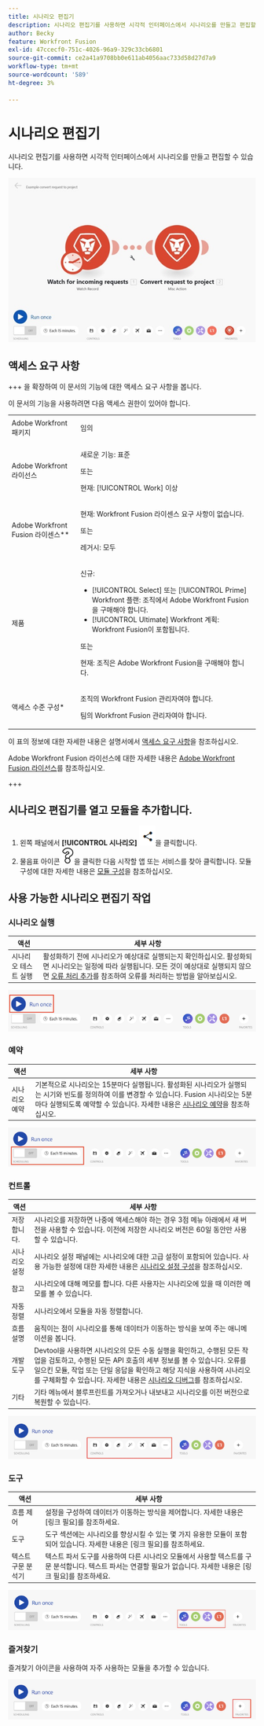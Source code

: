 ```yaml
---
title: 시나리오 편집기
description: 시나리오 편집기를 사용하면 시각적 인터페이스에서 시나리오를 만들고 편집할 수 있습니다.
author: Becky
feature: Workfront Fusion
exl-id: 47ccecf0-751c-4026-96a9-329c33cb6801
source-git-commit: ce2a41a9708bb0e611ab4056aac733d58d27d7a9
workflow-type: tm+mt
source-wordcount: '589'
ht-degree: 3%

---
```


# 시나리오 편집기

시나리오 편집기를 사용하면 시각적 인터페이스에서 시나리오를 만들고 편집할 수 있습니다.

![시나리오 편집기](assets/scenario-editor.jpg)

## 액세스 요구 사항

+++ 을 확장하여 이 문서의 기능에 대한 액세스 요구 사항을 봅니다.

이 문서의 기능을 사용하려면 다음 액세스 권한이 있어야 합니다.

<table style="table-layout:auto">
 <col> 
 <col> 
 <tbody> 
  <tr> 
   <td role="rowheader">Adobe Workfront 패키지</td> 
   <td> <p>임의</p> </td> 
  </tr> 
  <tr data-mc-conditions=""> 
   <td role="rowheader">Adobe Workfront 라이선스</td> 
   <td> <p>새로운 기능: 표준</p><p>또는</p><p>현재: [!UICONTROL Work] 이상</p> </td> 
  </tr> 
  <tr> 
   <td role="rowheader">Adobe Workfront Fusion 라이센스**</td> 
   <td>
   <p>현재: Workfront Fusion 라이센스 요구 사항이 없습니다.</p>
   <p>또는</p>
   <p>레거시: 모두 </p>
   </td> 
  </tr> 
  <tr> 
   <td role="rowheader">제품</td> 
   <td>
   <p>신규:</p> <ul><li>[!UICONTROL Select] 또는 [!UICONTROL Prime] Workfront 플랜: 조직에서 Adobe Workfront Fusion을 구매해야 합니다.</li><li>[!UICONTROL Ultimate] Workfront 계획: Workfront Fusion이 포함됩니다.</li></ul>
   <p>또는</p>
   <p>현재: 조직은 Adobe Workfront Fusion을 구매해야 합니다.</p>
   </td> 
  </tr>
  <tr data-mc-conditions=""> 
   <td role="rowheader">액세스 수준 구성*</td> 
   <td> 
     <p>조직의 Workfront Fusion 관리자여야 합니다.</p>
     <p>팀의 Workfront Fusion 관리자여야 합니다.</p>
   </td> 
  </tr> 
   </td> 
  </tr> 
 </tbody> 
</table>

이 표의 정보에 대한 자세한 내용은 설명서에서 [액세스 요구 사항](/help/workfront-fusion/references/licenses-and-roles/access-level-requirements-in-documentation.md)을 참조하십시오.

Adobe Workfront Fusion 라이선스에 대한 자세한 내용은 [Adobe Workfront Fusion 라이선스](/help/workfront-fusion/set-up-and-manage-workfront-fusion/licensing-operations-overview/license-automation-vs-integration.md)를 참조하십시오.

+++

## 시나리오 편집기를 열고 모듈을 추가합니다.

1. 왼쪽 패널에서 **[!UICONTROL 시나리오]** ![시나리오 아이콘](assets/scenarios-icon.png)을 클릭합니다.
1. 물음표 아이콘 ![물음표 아이콘](assets/question-mark-full-size.png)을 클릭한 다음 시작할 앱 또는 서비스를 찾아 클릭합니다. 모듈 구성에 대한 자세한 내용은 [모듈 구성](/help/workfront-fusion/create-scenarios/add-modules/configure-a-modules-settings.md)을 참조하십시오.

## 사용 가능한 시나리오 편집기 작업

### 시나리오 실행

| 액션 | 세부 사항 |
|----------|----------|
| 시나리오 테스트 실행 | 활성화하기 전에 시나리오가 예상대로 실행되는지 확인하십시오. 활성화되면 시나리오는 일정에 따라 실행됩니다. 모든 것이 예상대로 실행되지 않으면 [오류 처리 추가](/help/workfront-fusion/create-scenarios/config-error-handling/error-handling.md)를 참조하여 오류를 처리하는 방법을 알아보십시오. |

![시나리오 실행 단추](assets/run-your-scenario.png)

### 예약

| 액션 | 세부 사항 |
|----------|----------|
| 시나리오 예약 | 기본적으로 시나리오는 15분마다 실행됩니다. 활성화된 시나리오가 실행되는 시기와 빈도를 정의하여 이를 변경할 수 있습니다. Fusion 시나리오는 5분마다 실행되도록 예약할 수 있습니다. 자세한 내용은 [시나리오 예약](/help/workfront-fusion/create-scenarios/config-scenarios-settings/schedule-a-scenario.md)을 참조하십시오. |

![일정 패널](assets/scheduling-scenario-editor.png)

### 컨트롤

| 액션 | 세부 사항 |
|----------|----------|
| 저장합니다. | 시나리오를 저장하면 나중에 액세스해야 하는 경우 3점 메뉴 아래에서 새 버전을 사용할 수 있습니다. 이전에 저장한 시나리오 버전은 60일 동안만 사용할 수 있습니다. |
| 시나리오 설정 | 시나리오 설정 패널에는 시나리오에 대한 고급 설정이 포함되어 있습니다. 사용 가능한 설정에 대한 자세한 내용은 [시나리오 설정 구성](/help/workfront-fusion/create-scenarios/config-scenarios-settings/configure-scenario-settings.md)을 참조하십시오. |
| 참고 | 시나리오에 대해 메모를 합니다. 다른 사용자는 시나리오에 있을 때 이러한 메모를 볼 수 있습니다. |
| 자동 정렬 | 시나리오에서 모듈을 자동 정렬합니다. |
| 흐름 설명 | 움직이는 점이 시나리오를 통해 데이터가 이동하는 방식을 보여 주는 애니메이션을 봅니다. |
| 개발 도구 | Devtool을 사용하면 시나리오의 모든 수동 실행을 확인하고, 수행된 모든 작업을 검토하고, 수행된 모든 API 호출의 세부 정보를 볼 수 있습니다. 오류를 일으킨 모듈, 작업 또는 단일 응답을 확인하고 해당 지식을 사용하여 시나리오를 구체화할 수 있습니다. 자세한 내용은 [시나리오 디버그](/help/workfront-fusion/manage-scenarios/debug-a-scenario.md)를 참조하십시오. |
| 기타 | 기타 메뉴에서 블루프린트를 가져오거나 내보내고 시나리오를 이전 버전으로 복원할 수 있습니다. |

![컨트롤 패널](assets/controls-editor-scenario.png)

### 도구

| 액션 | 세부 사항 |
|----------|----------|
| 흐름 제어 | 설정을 구성하여 데이터가 이동하는 방식을 제어합니다. 자세한 내용은 [링크 필요]를 참조하세요. |
| 도구 | 도구 섹션에는 시나리오를 향상시킬 수 있는 몇 가지 유용한 모듈이 포함되어 있습니다. 자세한 내용은 [링크 필요]를 참조하세요. |
| 텍스트 구문 분석기 | 텍스트 파서 도구를 사용하여 다른 시나리오 모듈에서 사용할 텍스트를 구문 분석합니다. 텍스트 파서는 연결할 필요가 없습니다. 자세한 내용은 [링크 필요]를 참조하세요. |

![도구 패널](assets/tools-scenario-editor.png)

### 즐겨찾기

즐겨찾기 아이콘을 사용하여 자주 사용하는 모듈을 추가할 수 있습니다.

![즐겨찾기 패널](assets/favorites-scenario-editor.png)
